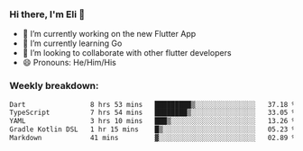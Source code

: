### Hi there, I'm Eli 👋
- 🔭 I’m currently working on the new Flutter App
- 🌱 I’m currently learning Go
- 🦄 I’m looking to collaborate with other flutter developers
- 😄 Pronouns: He/Him/His

### Weekly breakdown:
<!--START_SECTION:waka-->

```txt
Dart                8 hrs 53 mins   █████████▒░░░░░░░░░░░░░░░   37.18 %
TypeScript          7 hrs 54 mins   ████████▒░░░░░░░░░░░░░░░░   33.05 %
YAML                3 hrs 10 mins   ███▒░░░░░░░░░░░░░░░░░░░░░   13.26 %
Gradle Kotlin DSL   1 hr 15 mins    █▒░░░░░░░░░░░░░░░░░░░░░░░   05.23 %
Markdown            41 mins         ▓░░░░░░░░░░░░░░░░░░░░░░░░   02.89 %
```

<!--END_SECTION:waka-->
